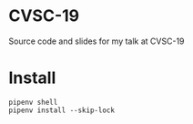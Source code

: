 # CVSC-19
Source code and slides for my talk at CVSC-19


# Install
```shell
pipenv shell
pipenv install --skip-lock
```
